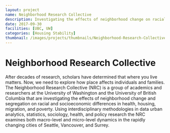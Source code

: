 ```yaml
---
layout: project
name: Neighborhood Research Collective
description: Investigating the effects of neighborhood change on racial and socioeconomic differences in health, housing and migration through granular data
date: 2017-09-30
facilities: [UBC, UW]
categories: [Housing Stability]
thumbnail: /images/projects/thumbnails/Neighborhood-Research-Collective.png
---
```


# Neighborhood Research Collective

After decades of research, scholars have determined that where you live matters. Now, we need to explore how place affects individuals and families. The Neighborhood Research Collective (NRC) is a group of academics and researchers at the University of Washington and the University of British Columbia that are investigating the effects of neighborhood change and segregation on racial and socioeconomic differences in health, housing, migration, and poverty. Using interdisciplinary methodologies in data urban analytics, statistics, sociology, health, and policy research the NRC examines both macro-level and micro-level dynamics in the rapidly changing cities of Seattle, Vancouver, and Surrey. 